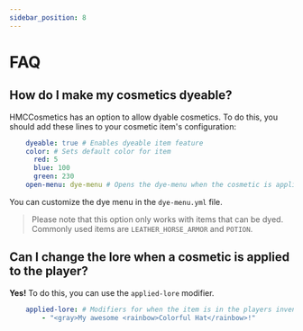 ```yaml
---
sidebar_position: 8
---
```


# FAQ

## How do I make my cosmetics dyeable?

HMCCosmetics has an option to allow dyable cosmetics. To do this, you should add these lines to your cosmetic item's configuration:
```YAML
    dyeable: true # Enables dyeable item feature
    color: # Sets default color for item
      red: 5
      blue: 100
      green: 230
    open-menu: dye-menu # Opens the dye-menu when the cosmetic is applied
```

You can customize the dye menu in the `dye-menu.yml` file.

> Please note that this option only works with items that can be dyed. Commonly used items are `LEATHER_HORSE_ARMOR` and `POTION`.

## Can I change the lore when a cosmetic is applied to the player?

**Yes!** To do this, you can use the `applied-lore` modifier.
```yaml
    applied-lore: # Modifiers for when the item is in the players inventory
        - "<gray>My awesome <rainbow>Colorful Hat</rainbow>!"
```